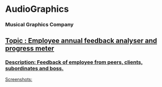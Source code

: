 # AudioGraphics
### Musical Graphics Company

<a href="includes/logo.png">

## Topic :  Employee annual feedback analyser and progress meter

### Description: Feedback of employee from peers, clients, subordinates and boss.

Screenshots:

